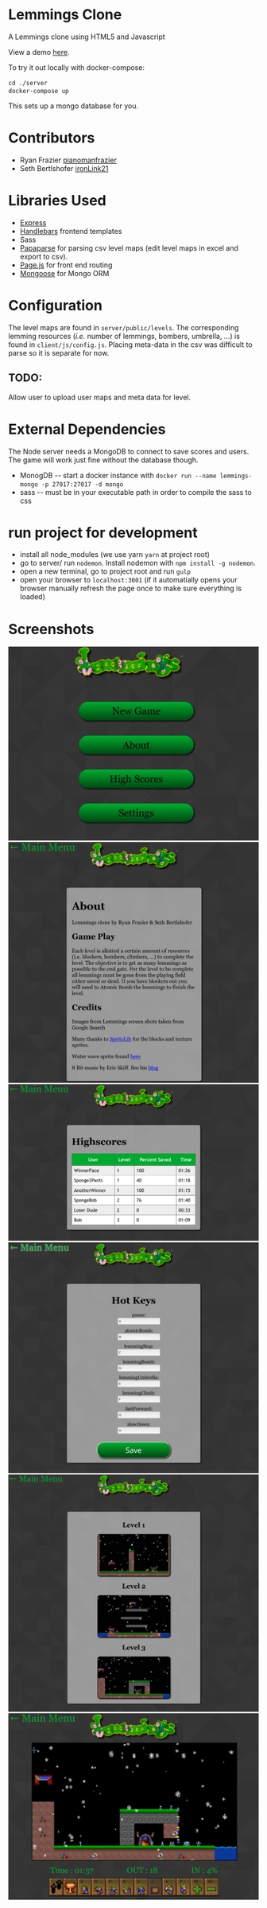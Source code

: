 # Lemmings Clone

A Lemmings clone using HTML5 and Javascript

View a demo [here](https://youtu.be/knKsHbLo6Yc).

To try it out locally with docker-compose:

```
cd ./server
docker-compose up
```

This sets up a mongo database for you.

# Contributors
 - Ryan Frazier [pianomanfrazier](https://github.com/pianomanfrazier)
 - Seth Bertlshofer [ironLink21](https://github.com/ironlink21)

# Libraries Used

- [Express](https://expressjs.com)
- [Handlebars](handlebars.js) frontend templates
- Sass
- [Papaparse](papaparse.com) for parsing csv level maps (edit level maps in excel and export to csv).
- [Page.js](https://visionmedia.github.io/page.js/) for front end routing
- [Mongoose](mongoosejs.com) for Mongo ORM

# Configuration

The level maps are found in `server/public/levels`. The corresponding lemming resources (*i.e.* number of lemmings, bombers, umbrella, ...) is found in `client/js/config.js`. Placing meta-data in the csv was difficult to parse so it is separate for now.

## TODO:

Allow user to upload user maps and meta data for level.


# External Dependencies

The Node server needs a MongoDB to connect to save scores and users. The game will work just fine without the database though.

- MonogDB -- start a docker instance with `docker run --name lemmings-mongo -p 27017:27017 -d mongo`
- sass -- must be in your executable path in order to compile the sass to css


# run project for development

- install all node_modules (we use yarn `yarn` at project root)
- go to server/ run `nodemon`. Install nodemon with `npm install -g nodemon`.
- open a new terminal, go to project root and run `gulp`
- open your browser to `localhost:3001` (if it automatially opens your browser manually refresh the page once to make sure everything is loaded)

# Screenshots

![Top Menu](screenshots/screen1.png)
![Credits](screenshots/screen6.png)
![High Scores](screenshots/screen2.png)
![Configuration](screenshots/screen3.png)
![Choose Level](screenshots/screen4.png)
![Game Play](screenshots/screen5.png)

